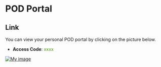 # POD Portal

## Link
You can view your personal POD portal by clicking on the picture below.

- **Access Code**: <span style='color:#479608'>xxxx</span>

<a href="https://portal.flightschool.aviatrixlab.com/" target="_blank">

![My image](images/pod.png)

</a>
